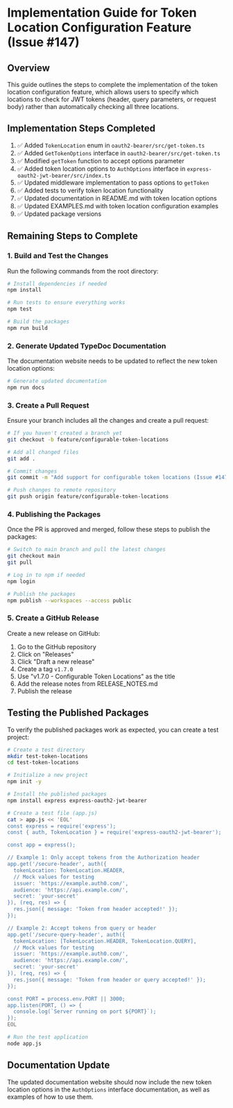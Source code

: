 # Implementation Guide for Token Location Configuration Feature (Issue #147)

## Overview

This guide outlines the steps to complete the implementation of the token location configuration feature, which allows users to specify which locations to check for JWT tokens (header, query parameters, or request body) rather than automatically checking all three locations.

## Implementation Steps Completed

1. ✅ Added `TokenLocation` enum in `oauth2-bearer/src/get-token.ts`
2. ✅ Added `GetTokenOptions` interface in `oauth2-bearer/src/get-token.ts`
3. ✅ Modified `getToken` function to accept options parameter
4. ✅ Added token location options to `AuthOptions` interface in `express-oauth2-jwt-bearer/src/index.ts`
5. ✅ Updated middleware implementation to pass options to `getToken`
6. ✅ Added tests to verify token location functionality
7. ✅ Updated documentation in README.md with token location options
8. ✅ Updated EXAMPLES.md with token location configuration examples
9. ✅ Updated package versions

## Remaining Steps to Complete

### 1. Build and Test the Changes

Run the following commands from the root directory:

```zsh
# Install dependencies if needed
npm install

# Run tests to ensure everything works
npm test

# Build the packages
npm run build
```

### 2. Generate Updated TypeDoc Documentation

The documentation website needs to be updated to reflect the new token location options:

```zsh
# Generate updated documentation
npm run docs
```

### 3. Create a Pull Request

Ensure your branch includes all the changes and create a pull request:

```zsh
# If you haven't created a branch yet
git checkout -b feature/configurable-token-locations

# Add all changed files
git add .

# Commit changes
git commit -m "Add support for configurable token locations (Issue #147)"

# Push changes to remote repository
git push origin feature/configurable-token-locations
```

### 4. Publishing the Packages

Once the PR is approved and merged, follow these steps to publish the packages:

```zsh
# Switch to main branch and pull the latest changes
git checkout main
git pull

# Log in to npm if needed
npm login

# Publish the packages
npm publish --workspaces --access public
```

### 5. Create a GitHub Release

Create a new release on GitHub:

1. Go to the GitHub repository
2. Click on "Releases"
3. Click "Draft a new release"
4. Create a tag `v1.7.0`
5. Use "v1.7.0 - Configurable Token Locations" as the title
6. Add the release notes from RELEASE_NOTES.md
7. Publish the release

## Testing the Published Packages

To verify the published packages work as expected, you can create a test project:

```zsh
# Create a test directory
mkdir test-token-locations
cd test-token-locations

# Initialize a new project
npm init -y

# Install the published packages
npm install express express-oauth2-jwt-bearer

# Create a test file (app.js)
cat > app.js << 'EOL'
const express = require('express');
const { auth, TokenLocation } = require('express-oauth2-jwt-bearer');

const app = express();

// Example 1: Only accept tokens from the Authorization header
app.get('/secure-header', auth({
  tokenLocation: TokenLocation.HEADER,
  // Mock values for testing
  issuer: 'https://example.auth0.com/',
  audience: 'https://api.example.com/',
  secret: 'your-secret'
}), (req, res) => {
  res.json({ message: 'Token from header accepted!' });
});

// Example 2: Accept tokens from query or header
app.get('/secure-query-header', auth({
  tokenLocation: [TokenLocation.HEADER, TokenLocation.QUERY],
  // Mock values for testing
  issuer: 'https://example.auth0.com/',
  audience: 'https://api.example.com/',
  secret: 'your-secret'
}), (req, res) => {
  res.json({ message: 'Token from header or query accepted!' });
});

const PORT = process.env.PORT || 3000;
app.listen(PORT, () => {
  console.log(`Server running on port ${PORT}`);
});
EOL

# Run the test application
node app.js
```

## Documentation Update

The updated documentation website should now include the new token location options in the `AuthOptions` interface documentation, as well as examples of how to use them.
